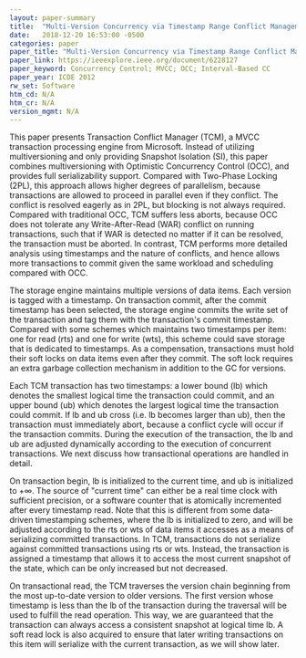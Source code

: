 ```yaml
---
layout: paper-summary
title:  "Multi-Version Concurrency via Timestamp Range Conflict Management"
date:   2018-12-20 16:53:00 -0500
categories: paper
paper_title: "Multi-Version Concurrency via Timestamp Range Conflict Management"
paper_link: https://ieeexplore.ieee.org/document/6228127
paper_keyword: Concurrency Control; MVCC; OCC; Interval-Based CC
paper_year: ICDE 2012
rw_set: Software
htm_cd: N/A
htm_cr: N/A
version_mgmt: N/A
---
```


This paper presents Transaction Conflict Manager (TCM), a MVCC transaction processing engine from Microsoft. 
Instead of utilizing multiversioning and only providing Snapshot Isolation (SI), this paper combines multiversioning 
with Optimistic Concurrency Control (OCC), and provides full serializability support. Compared with Two-Phase Locking (2PL), 
this approach allows higher degrees of parallelism, because transactions are allowed to proceed in parallel even if they conflict. 
The conflict is resolved eagerly as in 2PL, but blocking is not always required. Compared with traditional OCC, TCM 
suffers less aborts, because OCC does not tolerate any Write-After-Read (WAR) conflict on running transactions, such that
if WAR is detected no matter if it can be resolved, the transaction must be aborted. In contrast, TCM performs more detailed 
analysis using timestamps and the nature of conflicts, and hence allows more transactions to commit given the same workload
and scheduling compared with OCC.

The storage engine maintains multiple versions of data items. Each version is tagged with a timestamp. On transaction
commit, after the commit timestamp has been selected, the storage engine commits the write set of the transaction and 
tag them with the transaction's commit timestamp. Compared with some schemes which maintains two timestamps per item: 
one for read (rts) and one for write (wts), this scheme could save storage that is dedicated to timestamps. As a compensation,
transactions must hold their soft locks on data items even after they commit. The soft lock requires an extra garbage collection
mechanism in addition to the GC for versions.

Each TCM transaction has two timestamps: a lower bound (lb) which denotes the smallest logical time the transaction could commit,
and an upper bound (ub) which denotes the largest logical time the transaction could commit. If lb and ub cross (i.e. lb becomes 
larger than ub), then the transaction must immediately abort, because a conflict cycle will occur if the transaction commits. 
During the execution of the transaction, the lb and ub are adjusted dynamically according to the execution of concurrent 
transactions. We next discuss how transactional operations are handled in detail.

On transaction begin, lb is initialized to the current time, and ub is initialized to +&infin;. The source of "current time"
can either be a real time clock with sufficient precision, or a software counter that is atomically incremented after every
timestamp read. Note that this is different from some data-driven timestamping schemes, where the lb is initialized to 
zero, and will be adjusted according to the rts or wts of data items it accesses as a means of serializing committed 
transactions. In TCM, transactions do not serialize against committed transactions using rts or wts. Instead, the transaction
is assigned a timestamp that allows it to access the most current snapshot of the state, which can be only increased but 
not decreased. 

On transactional read, the TCM traverses the version chain beginning from the most up-to-date version to older versions. 
The first version whose timestamp is less than the lb of the transaction during the traversal will be used to fulfill the read
operation. This way, we are guaranteed that the transaction can always access a consistent snapshot at logical time lb.
A soft read lock is also acquired to ensure that later writing transactions on this item will serialize with the current transaction,
as we will show later.